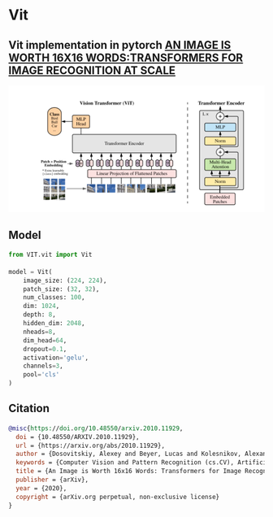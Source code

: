 # Vit
## Vit implementation in pytorch [AN IMAGE IS WORTH 16X16 WORDS:TRANSFORMERS FOR IMAGE RECOGNITION AT SCALE](https://arxiv.org/abs/2010.11929)

![vit architecture](https://github.com/markpesic/vit/blob/master/images/vit.png?raw=true)

## Model
```python
from VIT.vit import Vit

model = Vit(
    image_size: (224, 224),
    patch_size: (32, 32),
    num_classes: 100,
    dim: 1024,
    depth: 8,
    hidden_dim: 2048,
    nheads=8,
    dim_head=64,
    dropout=0.1,
    activation='gelu',
    channels=3,
    pool='cls'
)
```

## Citation
```bibtex
@misc{https://doi.org/10.48550/arxiv.2010.11929,
  doi = {10.48550/ARXIV.2010.11929},
  url = {https://arxiv.org/abs/2010.11929},
  author = {Dosovitskiy, Alexey and Beyer, Lucas and Kolesnikov, Alexander and Weissenborn, Dirk and Zhai, Xiaohua and Unterthiner, Thomas and Dehghani, Mostafa and Minderer, Matthias and Heigold, Georg and Gelly, Sylvain and Uszkoreit, Jakob and Houlsby, Neil},
  keywords = {Computer Vision and Pattern Recognition (cs.CV), Artificial Intelligence (cs.AI), Machine Learning (cs.LG), FOS: Computer and information sciences, FOS: Computer and information sciences},
  title = {An Image is Worth 16x16 Words: Transformers for Image Recognition at Scale},
  publisher = {arXiv},
  year = {2020},
  copyright = {arXiv.org perpetual, non-exclusive license}
}
```